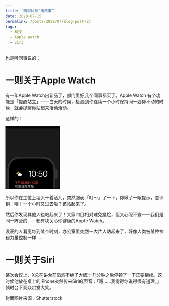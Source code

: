 ```yaml
---
title: '两则科技“鬼故事”'
date: 2020-07-15
permalink: /posts/2020/07/blog-post-2/
tags:
  - 科技
  - Apple Watch
  - Siri
---
```




也是听同事说的：

一则关于Apple Watch
======


有一年Apple Watch出新品了，部门里好几个同事都买了。Apple Watch 有个功能是「提醒站立」——白天的时候，检测到你连续一个小时保持同一姿势不动的时候，就会提醒你站起来活动活动。

这样的：

![Editing a markdown file for a talk](/images/post_pic/640-1.gif)

所以你在工位上埋头干着活儿，突然腕表「叮～」了一下，你瞅了一眼提示，意识到：噢！一个小时又过去啦？该站起来了。

然后你发现其他人也站起来了！大家四目相对难免尴尬，但又心照不宣——我们是同一阵营的——都有块关心你健康的Apple Watch。

没表的人看见每到某个时刻，办公室里突然一大片人站起来了，好像人类被某种神秘力量控制一样……


一则关于Siri
======

某次会议上，X总在讲台前滔滔不绝了大概十几分钟之后停顿了一下正要继续。这时候他放在桌上的iPhone突然传来Siri的声音：「嗯……我觉得你说得很有道理。」顿时台下观众哄堂大笑。




封面图片来源：Shutterstock

